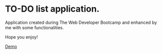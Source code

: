 <h1>TO-DO list application.</h1>

<p>Application created during The Web Developer Bootcamp and enhanced by me with some functionalities.</p>

<p>Hope you enjoy!</p>

<a href="https://piotrgredowski.github.io/todoList/">Demo</a>
